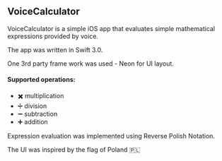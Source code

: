 ## VoiceCalculator  
VoiceCalculator is a simple iOS app that evaluates simple mathematical expressions provided by voice.

The app was written in Swift 3.0.

One 3rd party frame work was used - Neon for UI layout.

#### Supported operations: 
- ✖️ multiplication 
- ➗ division 
- ➖ subtraction 
- ➕ addition 

Expression evaluation was implemented using Reverse Polish Notation.

The UI was inspired by the flag of Poland 🇵🇱
